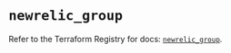 # `newrelic_group`

Refer to the Terraform Registry for docs: [`newrelic_group`](https://registry.terraform.io/providers/newrelic/newrelic/3.55.0/docs/resources/group).
